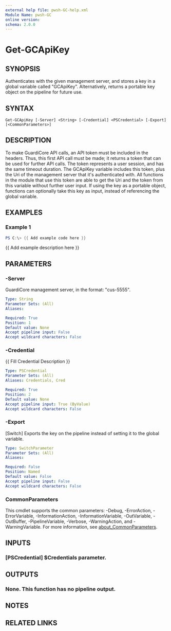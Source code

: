 ```yaml
---
external help file: pwsh-GC-help.xml
Module Name: pwsh-GC
online version:
schema: 2.0.0
---
```


# Get-GCApiKey

## SYNOPSIS
Authenticates with the given management server, and stores a key in a global variable called "GCApiKey".
Alternatively, returns a portable key object on the pipeline for future use.

## SYNTAX

```
Get-GCApiKey [-Server] <String> [-Credential] <PSCredential> [-Export] [<CommonParameters>]
```

## DESCRIPTION
To make GuardiCore API calls, an API token must be included in the headers.
Thus, this first API call must be made; it returns a token that can be used for further API calls.
The token represents a user session, and has the same timeout duration.
The GCApiKey variable includes this token, plus the Uri of the management server that it's authenticated with.
All functions in the module that use this token are able to get the Uri and the token from this variable without further user input.
If using the key as a portable object, functions can optionally take this key as input, instead of referencing the global variable.

## EXAMPLES

### Example 1
```powershell
PS C:\> {{ Add example code here }}
```

{{ Add example description here }}

## PARAMETERS

### -Server
GuardiCore management server, in the format: "cus-5555".

```yaml
Type: String
Parameter Sets: (All)
Aliases:

Required: True
Position: 1
Default value: None
Accept pipeline input: False
Accept wildcard characters: False
```

### -Credential
{{ Fill Credential Description }}

```yaml
Type: PSCredential
Parameter Sets: (All)
Aliases: Credentials, Cred

Required: True
Position: 2
Default value: None
Accept pipeline input: True (ByValue)
Accept wildcard characters: False
```

### -Export
\[Switch\] Exports the key on the pipeline instead of setting it to the global variable.

```yaml
Type: SwitchParameter
Parameter Sets: (All)
Aliases:

Required: False
Position: Named
Default value: False
Accept pipeline input: False
Accept wildcard characters: False
```

### CommonParameters
This cmdlet supports the common parameters: -Debug, -ErrorAction, -ErrorVariable, -InformationAction, -InformationVariable, -OutVariable, -OutBuffer, -PipelineVariable, -Verbose, -WarningAction, and -WarningVariable. For more information, see [about_CommonParameters](http://go.microsoft.com/fwlink/?LinkID=113216).

## INPUTS

### [PSCredential] $Credentials parameter.
## OUTPUTS

### None. This function has no pipeline output.
## NOTES

## RELATED LINKS
